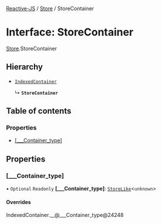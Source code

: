 [Reactive-JS](../README.md) / [Store](../modules/Store.md) / StoreContainer

# Interface: StoreContainer

[Store](../modules/Store.md).StoreContainer

## Hierarchy

- [`IndexedContainer`](types.IndexedContainer.md)

  ↳ **`StoreContainer`**

## Table of contents

### Properties

- [[\_\_\_Container\_type]](Store.StoreContainer.md#[___container_type])

## Properties

### [\_\_\_Container\_type]

• `Optional` `Readonly` **[\_\_\_Container\_type]**: [`StoreLike`](types.StoreLike.md)<`unknown`\>

#### Overrides

IndexedContainer.\_\_@\_\_\_Container\_type@24248

